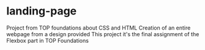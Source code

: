 # landing-page
Project from TOP foundations about CSS and HTML
Creation of an entire webpage from a design provided
This project it's the final assignment of the Flexbox part in TOP Foundations